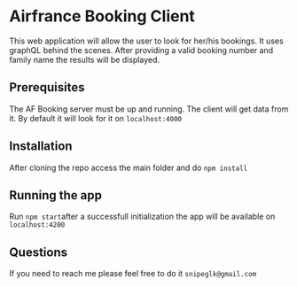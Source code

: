 # Airfrance Booking Client

This web application will allow the user to look for her/his bookings. It uses graphQL behind the scenes.
After providing a valid booking number and family name the results will be displayed.

## Prerequisites
The AF Booking server must be up and running. The client will get data from it. By default it will look for it on `localhost:4000`

## Installation
After cloning the repo access the main folder and do `npm install`

## Running the app
Run `npm start`after a successfull initialization the app will be available on `localhost:4200`

## Questions
If you need to reach me please feel free to do it `snipeglk@gmail.com`
